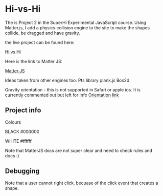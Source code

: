 # Hi-vs-Hi

The is Project 2 in the SuperHi Experimental JavaScript course. Using Matter.js, I add a physics collision engine to the site to make the shapes collide, be dragged and have gravity.

the live project can be found here: 

[Hi vs Hi](https://sophnagle.github.io/Hi-vs-Hi/)

Here is the link to Matter JS: 

[Matter JS](https://brm.io/matter-js)

Ideas taken from other engines too: 
Pts library
plank.js
Box2d

Gravity orientation - this is not supported in Safari or apple ios. It is currently commented out but left for info [Orientation link](https://developer.mozilla.org/en-US/docs/Web/API/Window/deviceorientation_event)

## Project info

Colours

BLACK
#000000

WHITE
#ffffff

Note that MatterJS docs are not super clear and need to check rules and docs :)

## Debugging

Note that a user cannot right click, becuase of the click event that creates a shape.

